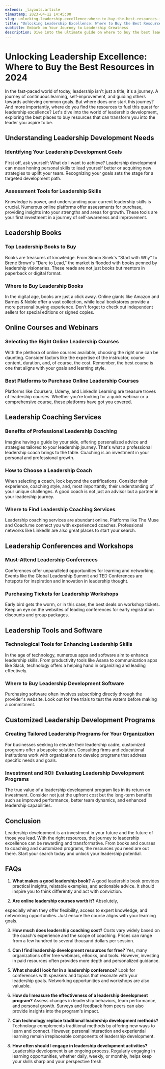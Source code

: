 ```yaml
---
extends: _layouts.article
timestamp: 2023-04-12 14:45:00
slug: unlocking-leadership-excellence-where-to-buy-the-best-resources-in-2024
title: "Unlocking Leadership Excellence: Where to Buy the Best Resources in 2024"
subtitle: Embark on Your Journey to Leadership Greatness
description: Dive into the ultimate guide on where to buy the best leadership development resources in 2024. From books and courses to coaching, find everything you need to unlock your leadership potential.
---
```


# Unlocking Leadership Excellence: Where to Buy the Best Resources in 2024

In the fast-paced world of today, leadership isn't just a title; it's a journey. A journey of continuous learning, self-improvement, and guiding others towards achieving common goals. But where does one start this journey? And more importantly, where do you find the resources to fuel this quest for leadership excellence? Let's dive into the world of leadership development, exploring the best places to buy resources that can transform you into the leader you aspire to be.

## Understanding Leadership Development Needs

### Identifying Your Leadership Development Goals

First off, ask yourself: What do I want to achieve? Leadership development can mean honing personal skills to lead yourself better or acquiring new strategies to uplift your team. Recognizing your goals sets the stage for a targeted development path.

### Assessment Tools for Leadership Skills

Knowledge is power, and understanding your current leadership skills is crucial. Numerous online platforms offer assessments for purchase, providing insights into your strengths and areas for growth. These tools are your first investment in a journey of self-awareness and improvement.

## Leadership Books

### Top Leadership Books to Buy

Books are treasures of knowledge. From Simon Sinek's "Start with Why" to Brené Brown's "Dare to Lead," the market is flooded with books penned by leadership visionaries. These reads are not just books but mentors in paperback or digital format.

### Where to Buy Leadership Books

In the digital age, books are just a click away. Online giants like Amazon and Barnes & Noble offer a vast collection, while local bookstores provide a more personal buying experience. Don't forget to check out independent sellers for special editions or signed copies.

## Online Courses and Webinars

### Selecting the Right Online Leadership Courses

With the plethora of online courses available, choosing the right one can be daunting. Consider factors like the expertise of the instructor, course content, duration, and, of course, the cost. Remember, the best course is one that aligns with your goals and learning style.

### Best Platforms to Purchase Online Leadership Courses

Platforms like Coursera, Udemy, and LinkedIn Learning are treasure troves of leadership courses. Whether you're looking for a quick webinar or a comprehensive course, these platforms have got you covered.

## Leadership Coaching Services

### Benefits of Professional Leadership Coaching

Imagine having a guide by your side, offering personalized advice and strategies tailored to your leadership journey. That's what a professional leadership coach brings to the table. Coaching is an investment in your personal and professional growth.

### How to Choose a Leadership Coach

When selecting a coach, look beyond the certifications. Consider their experience, coaching style, and, most importantly, their understanding of your unique challenges. A good coach is not just an advisor but a partner in your leadership journey.

### Where to Find Leadership Coaching Services

Leadership coaching services are abundant online. Platforms like The Muse and Coach.me connect you with experienced coaches. Professional networks like LinkedIn are also great places to start your search.

## Leadership Conferences and Workshops

### Must-Attend Leadership Conferences

Conferences offer unparalleled opportunities for learning and networking. Events like the Global Leadership Summit and TED Conferences are hotspots for inspiration and innovation in leadership thought.

### Purchasing Tickets for Leadership Workshops

Early bird gets the worm, or in this case, the best deals on workshop tickets. Keep an eye on the websites of leading conferences for early registration discounts and group packages.

## Leadership Tools and Software

### Technological Tools for Enhancing Leadership Skills

In the age of technology, numerous apps and software aim to enhance leadership skills. From productivity tools like Asana to communication apps like Slack, technology offers a helping hand in organizing and leading effectively.

### Where to Buy Leadership Development Software

Purchasing software often involves subscribing directly through the provider's website. Look out for free trials to test the waters before making a commitment.

## Customized Leadership Development Programs

### Creating Tailored Leadership Programs for Your Organization

For businesses seeking to elevate their leadership cadre, customized programs offer a bespoke solution. Consulting firms and educational institutions work with organizations to develop programs that address specific needs and goals.

### Investment and ROI: Evaluating Leadership Development Programs

The true value of a leadership development program lies in its return on investment. Consider not just the upfront cost but the long-term benefits such as improved performance, better team dynamics, and enhanced leadership capabilities.

## Conclusion

Leadership development is an investment in your future and the future of those you lead. With the right resources, the journey to leadership excellence can be rewarding and transformative. From books and courses to coaching and customized programs, the resources you need are out there. Start your search today and unlock your leadership potential.

## FAQs

1. **What makes a good leadership book?**
   A good leadership book provides practical insights, relatable examples, and actionable advice. It should inspire you to think differently and act with conviction.

2. **Are online leadership courses worth it?**
   Absolutely,

 especially when they offer flexibility, access to expert knowledge, and networking opportunities. Just ensure the course aligns with your learning goals.

3. **How much does leadership coaching cost?**
   Costs vary widely based on the coach's experience and the scope of coaching. Prices can range from a few hundred to several thousand dollars per session.

4. **Can I find leadership development resources for free?**
   Yes, many organizations offer free webinars, eBooks, and tools. However, investing in paid resources often provides more depth and personalized guidance.

5. **What should I look for in a leadership conference?**
   Look for conferences with speakers and topics that resonate with your leadership goals. Networking opportunities and workshops are also valuable.

6. **How do I measure the effectiveness of a leadership development program?**
   Assess changes in leadership behaviors, team performance, and personal growth. Surveys and feedback from peers can also provide insights into the program's impact.

7. **Can technology replace traditional leadership development methods?**
   Technology complements traditional methods by offering new ways to learn and connect. However, personal interaction and experiential learning remain irreplaceable components of leadership development.

8. **How often should I engage in leadership development activities?**
   Leadership development is an ongoing process. Regularly engaging in learning opportunities, whether daily, weekly, or monthly, helps keep your skills sharp and your perspective fresh.
